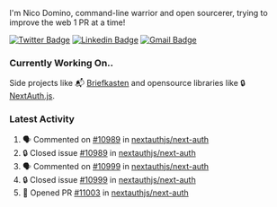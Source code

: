 
I'm Nico Domino, command-line warrior and open sourcerer, trying to improve the web 1 PR at a time!

[![Twitter Badge](https://img.shields.io/badge/-@ndom91-1ca0f1?style=flat-square&labelColor=1ca0f1&logo=twitter&logoColor=white&link=https://twitter.com/ndom91)](https://twitter.com/ndom91) [![Linkedin Badge](https://img.shields.io/badge/-ndom91-blue?style=flat-square&logo=Linkedin&logoColor=white&link=https://www.linkedin.com/in/ndom91/)](https://www.linkedin.com/in/ndom91/) [![Gmail Badge](https://img.shields.io/badge/-yo@ndo.dev-c14438?style=flat-square&logo=mail.ru&logoColor=white&link=mailto:yo@ndo.dev)](mailto:yo@ndo.dev)

### Currently Working On..

Side projects like 📬 [Briefkasten](https://briefkastenhq.com) and opensource libraries like 🔒 [NextAuth.js](https://github.com/nextauthjs/next-auth).

<!--START_SECTION_PROFILE_VIEWS:readme-info-->
<!--END_SECTION_PROFILE_VIEWS:readme-info-->

<!--START_SECTION_DAILY_COMMIT:readme-info-->
<!--END_SECTION_DAILY_COMMIT:readme-info-->

<!--START_SECTION_WEEKLY_COMMIT:readme-info-->
<!--END_SECTION_WEEKLY_COMMIT:readme-info-->

### Latest Activity

<!--START_SECTION:activity-->
1. 🗣 Commented on [#10989](https://github.com/nextauthjs/next-auth/issues/10989#issuecomment-2128865965) in [nextauthjs/next-auth](https://github.com/nextauthjs/next-auth)
2. 🔒 Closed issue [#10989](https://github.com/nextauthjs/next-auth/issues/10989) in [nextauthjs/next-auth](https://github.com/nextauthjs/next-auth)
3. 🗣 Commented on [#10999](https://github.com/nextauthjs/next-auth/issues/10999#issuecomment-2128855149) in [nextauthjs/next-auth](https://github.com/nextauthjs/next-auth)
4. 🔒 Closed issue [#10999](https://github.com/nextauthjs/next-auth/issues/10999) in [nextauthjs/next-auth](https://github.com/nextauthjs/next-auth)
5. 💪 Opened PR [#11003](https://github.com/nextauthjs/next-auth/pull/11003) in [nextauthjs/next-auth](https://github.com/nextauthjs/next-auth)
<!--END_SECTION:activity-->
